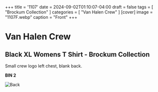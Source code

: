 +++
title = '1107'
date = 2024-09-02T01:10:07-04:00
draft = false
tags = [ "Brockum Collection" ]
categories = [ "Van Halen Crew" ]
[cover]
image = "1107F.webp"
caption = "Front"
+++
# Van Halen Crew
## Black XL Womens T Shirt - Brockum Collection

Small crew logo left chest, blank back.

**BIN 2**

![Back](/1107B.webp)

